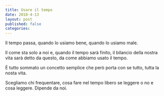 ```yaml
---
title: Usare il tempo
date: 2018-4-13
layout: post
published: false
categories: 
---
```


Il tempo passa, quando lo usiamo bene, quando lo usiamo male.

Il come sta solo a noi e, quando il tempo sarà finito, il bilancio della nostra vita sarà detto da questo, da come abbiamo usato il tempo.

È tutto sommato un concetto semplice che però porta con se tutto, tutta la nosta vita.

Scegliamo chi frequentare, cosa fare nel tempo libero se leggere o no e cosa leggere. Dipende da noi.